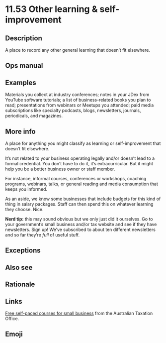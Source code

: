 # 11.53 Other learning & self-improvement

## Description

A place to record any other general learning that doesn’t fit elsewhere.

## Ops manual

## Examples

Materials you collect at industry conferences; notes in your JDex from YouTube software tutorials; a list of business-related books you plan to read; presentations from webinars or Meetups you attended; paid media subscriptions like specialty podcasts, blogs, newsletters, journals, periodicals, and magazines.

## More info

A place for anything you might classify as learning or self-improvement that doesn’t fit elsewhere. 

It’s not related to your business operating legally and/or doesn’t lead to a formal credential. You don’t have to do it, it’s extracurricular. But it might help you be a better business owner or staff member. 

For instance, informal courses, conferences or workshops, coaching programs, webinars, talks, or general reading and media consumption that keeps you informed.

As an aside, we know some businesses that include budgets for this kind of thing in salary packages. Staff can then spend this on whatever learning they choose. Nice.

**Nerd tip:** this may sound obvious but we only just did it ourselves. Go to your government’s small business and/or tax website and see if they have newsletters. Sign up! We’ve subscribed to about ten different newsletters and so far they’re _full_ of useful stuff. 

## Exceptions
## Also see
## Rationale

## Links

[Free self-paced courses for small business](https://smallbusiness.taxsuperandyou.gov.au/) from the Australian Taxation Office.

## Emoji

